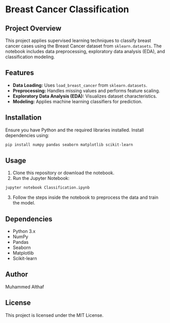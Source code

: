 # Breast Cancer Classification

## Project Overview
This project applies supervised learning techniques to classify breast cancer cases using the Breast Cancer dataset from `sklearn.datasets`. The notebook includes data preprocessing, exploratory data analysis (EDA), and classification modeling.

## Features
- **Data Loading:** Uses `load_breast_cancer` from `sklearn.datasets`.
- **Preprocessing:** Handles missing values and performs feature scaling.
- **Exploratory Data Analysis (EDA):** Visualizes dataset characteristics.
- **Modeling:** Applies machine learning classifiers for prediction.

## Installation
Ensure you have Python and the required libraries installed. Install dependencies using:

```bash
pip install numpy pandas seaborn matplotlib scikit-learn
```

## Usage
1. Clone this repository or download the notebook.
2. Run the Jupyter Notebook:

```bash
jupyter notebook Classification.ipynb
```

3. Follow the steps inside the notebook to preprocess the data and train the model.

## Dependencies
- Python 3.x
- NumPy
- Pandas
- Seaborn
- Matplotlib
- Scikit-learn

## Author
Muhammed Althaf

## License
This project is licensed under the MIT License.

